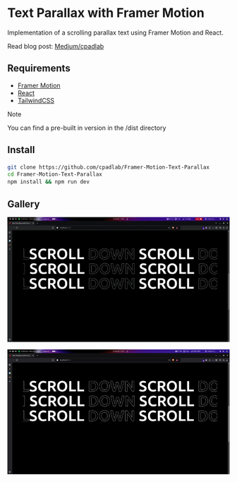 # Text Parallax with Framer Motion
 
Implementation of a scrolling parallax text using Framer Motion and React.

Read blog post: [Medium/cpadlab](https://medium.com/@cpadlab/text-parallax-with-framer-motion-a724d1ce85d0)

## Requirements

- [Framer Motion]()
- [React]()
- [TailwindCSS]()

> [!NOTE]  
> You can find a pre-built in version in the /dist directory
  
## Install

```bash
git clone https://github.com/cpadlab/Framer-Motion-Text-Parallax
cd Framer-Motion-Text-Parallax
npm install && npm run dev
```

## Gallery

![gif](./public/screenshot.gif)

![img](./public/screenshot.png)
